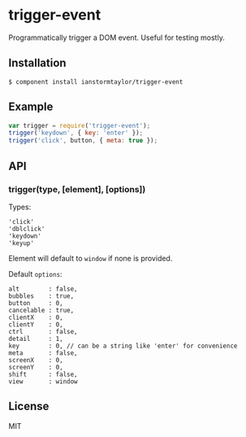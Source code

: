 # trigger-event

  Programmatically trigger a DOM event. Useful for testing mostly.

## Installation

    $ component install ianstormtaylor/trigger-event

## Example
  
```js
var trigger = require('trigger-event');
trigger('keydown', { key: 'enter' });
trigger('click', button, { meta: true });
```

## API

### trigger(type, [element], [options])

  Types:

    'click'
    'dblclick'
    'keydown'
    'keyup'

  Element will default to `window` if none is provided.

  Default `options`:

    alt        : false,
    bubbles    : true,
    button     : 0,
    cancelable : true,
    clientX    : 0,
    clientY    : 0,
    ctrl       : false,
    detail     : 1,
    key        : 0, // can be a string like 'enter' for convenience
    meta       : false,
    screenX    : 0,
    screenY    : 0,
    shift      : false,
    view       : window

## License

  MIT
